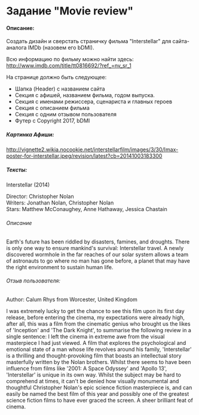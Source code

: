 # Задание "Movie review"

#### Описание:
Создать дизайн и сверстать страничку фильма "Interstellar" для сайта-аналога IMDb (назовем его bDMI).

Всю информацию по фильму можно найти здесь: http://www.imdb.com/title/tt0816692/?ref_=nv_sr_1

На странице должно быть следующее:
* Шапка (Header) с названием сайта 
* Секция с афишей, названием фильма, годом выпуска.
* Секция с именами режиссера, сценариста и главных героев
* Секция с описанием фильма
* Секция с одним отзывом пользователя
* Футер с Copyright 2017, bDMI

##### Картинка Афиши:
http://vignette2.wikia.nocookie.net/interstellarfilm/images/3/30/Imax-poster-for-interstellar.jpeg/revision/latest?cb=20141003183300

##### Тексты:

Interstellar (2014)

Director: Christopher Nolan<br>
Writers: Jonathan Nolan, Christopher Nolan<br>
Stars: Matthew McConaughey, Anne Hathaway, Jessica Chastain<br>

###### Описание
Earth's future has been riddled by disasters, famines, and droughts. There is only one way to ensure mankind's survival: Interstellar travel. A newly discovered wormhole in the far reaches of our solar system allows a team of astronauts to go where no man has gone before, a planet that may have the right environment to sustain human life.

###### Отзыв пользователя:

Author: Calum Rhys from Worcester, United Kingdom

I was extremely lucky to get the chance to see this film upon its first day release, before entering the cinema, my expectations were already high, after all, this was a film from the cinematic genius who brought us the likes of 'Inception' and 'The Dark Knight', to summarise the following review in a single sentence: I left the cinema in extreme awe from the visual masterpiece I had just viewed. A film that explores the psychological and emotional state of a man whose life revolves around his family, 'Interstellar' is a thrilling and thought-provoking film that boasts an intellectual story masterfully written by the Nolan brothers. Whilst there seems to have been influence from films like '2001: A Space Odyssey' and 'Apollo 13', 'Interstellar' is unique in its own way. Whilst the subject may be hard to comprehend at times, it can't be denied how visually monumental and thoughtful Christopher Nolan's epic science fiction masterpiece is, and can easily be named the best film of this year and possibly one of the greatest science fiction films to have ever graced the screen. A sheer brilliant feat of cinema.